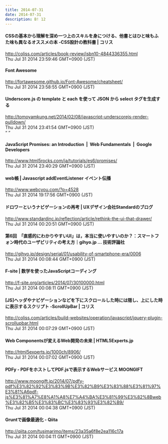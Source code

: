 ```yaml
---
title: 2014-07-31
date: 2014-07-31
description: B! 12
---
```


####   CSSの基本から理解を深め一つ上のスキルを身につける、他書とはひと味もふた味も異なるオススメの本 -CSS設計の教科書 | コリス
http://coliss.com/articles/book-review/isbn10-4844336355.html<br>
Thu Jul 31 2014 23:59:46 GMT+0900 (JST)<br>


#### Font Awesome
http://fortawesome.github.io/Font-Awesome/cheatsheet/<br>
Thu Jul 31 2014 23:58:55 GMT+0900 (JST)<br>


####   Underscore.js の template と each を使って JSON から select タグを生成する
http://tomoyamkung.net/2014/02/08/javascript-underscorejs-render-pulldown/<br>
Thu Jul 31 2014 23:41:54 GMT+0900 (JST)<br>
“ ”


#### JavaScript Promises: an Introduction  |  Web Fundamentals       |  Google Developers
http://www.html5rocks.com/ja/tutorials/es6/promises/<br>
Thu Jul 31 2014 23:40:29 GMT+0900 (JST)<br>


#### web帳 | Javascript addEventListener イベント伝播
http://www.webcyou.com/?p=4528<br>
Thu Jul 31 2014 19:17:56 GMT+0900 (JST)<br>


#### ドロワーというナビゲーションの再考 | UXデザイン会社Standardのブログ
http://www.standardinc.jp/reflection/article/rethink-the-ui-that-drawer/<br>
Thu Jul 31 2014 00:20:51 GMT+0900 (JST)<br>


#### 第6回　「直感的にわかりやすいUI」は，本当に使いやすいのか？：スマートフォン時代のユーザビリティの考え方｜gihyo.jp … 技術評論社
http://gihyo.jp/design/serial/01/usability-of-smartphone-era/0006<br>
Thu Jul 31 2014 00:08:44 GMT+0900 (JST)<br>


#### F-site | 数学を使ったJavaScriptコーディング
http://f-site.org/articles/2014/07/30100000.html<br>
Thu Jul 31 2014 00:08:11 GMT+0900 (JST)<br>


####   [JS]ヘッダやナビゲーションなどを下にスクロールした時には隠し、上にした時に表示するスクリプト -ScrollUpBar | コリス
http://coliss.com/articles/build-websites/operation/javascript/jquery-plugin-scrollupbar.html<br>
Thu Jul 31 2014 00:07:29 GMT+0900 (JST)<br>


#### Web Componentsが変えるWeb開発の未来 | HTML5Experts.jp
http://html5experts.jp/1000ch/8906/<br>
Thu Jul 31 2014 00:07:02 GMT+0900 (JST)<br>


#### PDFy - PDFをホストしてPDF.jsで表示するWebサービス MOONGIFT
http://www.moongift.jp/2014/07/pdfy-pdf%E3%82%92%E3%83%9B%E3%82%B9%E3%83%88%E3%81%97%E3%81%A6pdf-js%E3%81%A7%E8%A1%A8%E7%A4%BA%E3%81%99%E3%82%8Bweb%E3%82%B5%E3%83%BC%E3%83%93%E3%82%B9/<br>
Thu Jul 31 2014 00:04:38 GMT+0900 (JST)<br>


#### Gruntで画像最適化 - Qiita
http://qiita.com/tusimarimo/items/23a35a6f8e2ea116c17a<br>
Thu Jul 31 2014 00:04:11 GMT+0900 (JST)<br>



